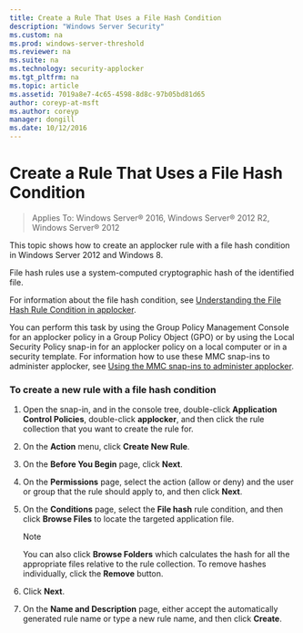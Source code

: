 ```yaml
---
title: Create a Rule That Uses a File Hash Condition
description: "Windows Server Security"
ms.custom: na
ms.prod: windows-server-threshold
ms.reviewer: na
ms.suite: na
ms.technology: security-applocker
ms.tgt_pltfrm: na
ms.topic: article
ms.assetid: 7019a8e7-4c65-4598-8d8c-97b05bd81d65
author: coreyp-at-msft
ms.author: coreyp
manager: dongill
ms.date: 10/12/2016
---
```

# Create a Rule That Uses a File Hash Condition

>Applies To: Windows Server&reg; 2016, Windows Server&reg; 2012 R2, Windows Server&reg; 2012

This topic shows how to create an applocker rule with a file hash condition in  Windows Server 2012  and Windows 8.

File hash rules use a system-computed cryptographic hash of the identified file.

For information about the file hash condition, see [Understanding the File Hash Rule Condition in applocker](http://technet.microsoft.com/library/ee460945(v=WS.10).aspx).

You can perform this task by using the Group Policy Management Console for an applocker policy in a Group Policy Object (GPO) or by using the Local Security Policy snap-in for an applocker policy on a local computer or in a security template. For information how to use these MMC snap-ins to administer applocker, see [Using the MMC snap-ins to administer applocker](../administer-applocker.md#BKMK_Using_Snapins).

### <a name="BKMK_CreatHashCondforGPO"></a>To create a new rule with a file hash condition

1.  Open the snap-in, and in the console tree, double-click **Application Control Policies**, double-click **applocker**, and then click the rule collection that you want to create the rule for.

2.  On the **Action** menu, click **Create New Rule**.

3.  On the **Before You Begin** page, click **Next**.

4.  On the **Permissions** page, select the action (allow or deny) and the user or group that the rule should apply to, and then click **Next**.

5.  On the **Conditions** page, select the **File hash** rule condition, and then click **Browse Files** to locate the targeted application file.

    > [!NOTE]
    > You can also click **Browse Folders** which calculates the hash for all the appropriate files relative to the rule collection. To remove hashes individually, click the **Remove** button.

6.  Click **Next**.

7.  On the **Name and Description** page, either accept the automatically generated rule name or type a new rule name, and then click **Create**.



